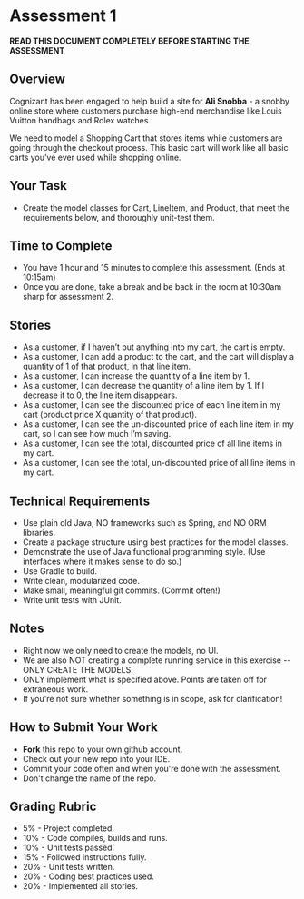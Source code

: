 # Assessment 1

**READ THIS DOCUMENT COMPLETELY BEFORE STARTING THE ASSESSMENT**

## Overview
Cognizant has been engaged to help build a site for **Ali Snobba** - a snobby online store where customers purchase high-end merchandise like Louis Vuitton handbags and Rolex watches.

We need to model a Shopping Cart that stores items while customers are going through the checkout process.  This basic cart will work like all basic carts you’ve ever used while shopping online.

## Your Task
- Create the model classes for Cart, LineItem, and Product, that meet the requirements below, and thoroughly unit-test them.

## Time to Complete
- You have 1 hour and 15 minutes to complete this assessment.  (Ends at 10:15am)
- Once you are done, take a break and be back in the room at 10:30am sharp for assessment 2.

## Stories
- As a customer, if I haven’t put anything into my cart, the cart is empty. 
- As a customer, I can add a product to the cart, and the cart will display a quantity of 1 of that product, in that line item.
- As a customer, I can increase the quantity of a line item by 1.
- As a customer, I can decrease the quantity of a line item by 1. If I decrease it to 0, the line item disappears.
- As a customer, I can see the discounted price of each line item in my cart (product price X quantity of that product).
- As a customer, I can see the un-discounted price of each line item in my cart, so I can see how much I’m saving.
- As a customer, I can see the total, discounted price of all line items in my cart.
- As a customer, I can see the total, un-discounted price of all line items in my cart.

## Technical Requirements
- Use plain old Java, NO frameworks such as Spring, and NO ORM libraries.
- Create a package structure using best practices for the model classes.
- Demonstrate the use of Java functional programming style.  (Use interfaces where it makes sense to do so.)
- Use Gradle to build.
- Write clean, modularized code.
- Make small, meaningful git commits.  (Commit often!) 
- Write unit tests with JUnit.

## Notes
- Right now we only need to create the models, no UI. 
- We are also NOT creating a complete running service in this exercise -- ONLY CREATE THE MODELS.
- ONLY implement what is specified above. Points are taken off for extraneous work.
- If you're not sure whether something is in scope, ask for clarification!

## How to Submit Your Work
- **Fork** this repo to your own github account.
- Check out your new repo into your IDE.
- Commit your code often and when you're done with the assessment.
- Don't change the name of the repo.

## Grading Rubric
- 5% - Project completed.
- 10% - Code compiles, builds and runs.
- 10% - Unit tests passed.
- 15% - Followed instructions fully.
- 20% - Unit tests written.
- 20% - Coding best practices used.
- 20% - Implemented all stories.
